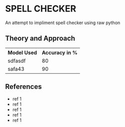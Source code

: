 # SPELL CHECKER
An attempt to impliment spell checker using raw python

## Theory and Approach
<div>
<table>
	<tr>
		<th>Model Used</th>
		<th>Accuracy in %</th>
	</tr>
	<tr>
		<td>sdfasdf</td>
		<td>80</td>
	</tr>
	<tr>
		<td>safa43</td>
		<td>90</td>
	</tr>
</table>
</div>


## References
- ref 1
- ref 1
- ref 1
- ref 1
- ref 1
